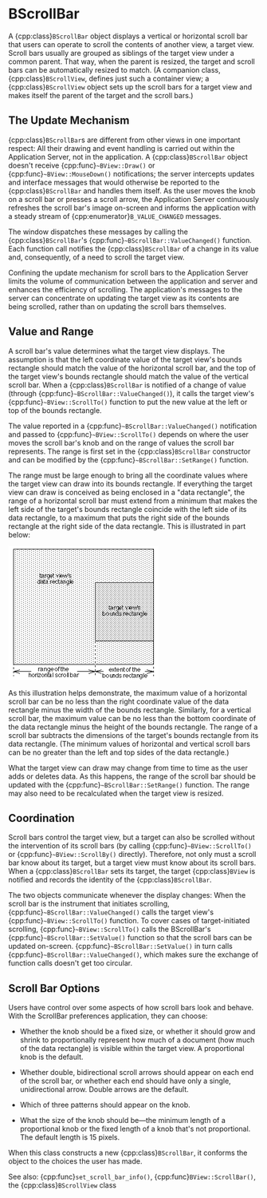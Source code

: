 # BScrollBar

A {cpp:class}`BScrollBar` object displays a vertical or horizontal scroll
bar that users can operate to scroll the contents of another view, a target
view. Scroll bars usually are grouped as siblings of the target view under
a common parent. That way, when the parent is resized, the target and
scroll bars can be automatically resized to match. (A companion class,
{cpp:class}`BScrollView`, defines just such a container view; a
{cpp:class}`BScrollView` object sets up the scroll bars for a target view
and makes itself the parent of the target and the scroll bars.)

## The Update Mechanism

{cpp:class}`BScrollBar`s are different from other views in one important
respect: All their drawing and event handling is carried out within the
Application Server, not in the application. A {cpp:class}`BScrollBar`
object doesn't receive {cpp:func}`~BView::Draw()` or
{cpp:func}`~BView::MouseDown()` notifications; the server intercepts
updates and interface messages that would otherwise be reported to the
{cpp:class}`BScrollBar` and handles them itself. As the user moves the knob
on a scroll bar or presses a scroll arrow, the Application Server
continuously refreshes the scroll bar's image on-screen and informs the
application with a steady stream of {cpp:enumerator}`B_VALUE_CHANGED`
messages.

The window dispatches these messages by calling the
{cpp:class}`BScrollBar`'s {cpp:func}`~BScrollBar::ValueChanged()` function.
Each function call notifies the {cpp:class}`BScrollBar` of a change in its
value and, consequently, of a need to scroll the target view.

Confining the update mechanism for scroll bars to the Application Server
limits the volume of communication between the application and server and
enhances the efficiency of scrolling. The application's messages to the
server can concentrate on updating the target view as its contents are
being scrolled, rather than on updating the scroll bars themselves.

## Value and Range

A scroll bar's value determines what the target view displays. The
assumption is that the left coordinate value of the target view's bounds
rectangle should match the value of the horizontal scroll bar, and the top
of the target view's bounds rectangle should match the value of the
vertical scroll bar. When a {cpp:class}`BScrollBar` is notified of a change
of value (through {cpp:func}`~BScrollBar::ValueChanged()`), it calls the
target view's {cpp:func}`~BView::ScrollTo()` function to put the new value
at the left or top of the bounds rectangle.

The value reported in a {cpp:func}`~BScrollBar::ValueChanged()`
notification and passed to {cpp:func}`~BView::ScrollTo()` depends on where
the user moves the scroll bar's knob and on the range of values the scroll
bar represents. The range is first set in the {cpp:class}`BScrollBar`
constructor and can be modified by the {cpp:func}`~BScrollBar::SetRange()`
function.

The range must be large enough to bring all the coordinate values where
the target view can draw into its bounds rectangle. If everything the
target view can draw is conceived as being enclosed in a "data rectangle",
the range of a horizontal scroll bar must extend from a minimum that makes
the left side of the target's bounds rectangle coincide with the left side
of its data rectangle, to a maximum that puts the right side of the bounds
rectangle at the right side of the data rectangle. This is illustrated in
part below:

![Scrolling A View](./_static/images/scrollbar.png)

As this illustration helps demonstrate, the maximum value of a horizontal
scroll bar can be no less than the right coordinate value of the data
rectangle minus the width of the bounds rectangle. Similarly, for a
vertical scroll bar, the maximum value can be no less than the bottom
coordinate of the data rectangle minus the height of the bounds rectangle.
The range of a scroll bar subtracts the dimensions of the target's bounds
rectangle from its data rectangle. (The minimum values of horizontal and
vertical scroll bars can be no greater than the left and top sides of the
data rectangle.)

What the target view can draw may change from time to time as the user
adds or deletes data. As this happens, the range of the scroll bar should
be updated with the {cpp:func}`~BScrollBar::SetRange()` function. The range
may also need to be recalculated when the target view is resized.

## Coordination

Scroll bars control the target view, but a target can also be scrolled
without the intervention of its scroll bars (by calling
{cpp:func}`~BView::ScrollTo()` or {cpp:func}`~BView::ScrollBy()` directly).
Therefore, not only must a scroll bar know about its target, but a target
view must know about its scroll bars. When a {cpp:class}`BScrollBar` sets
its target, the target {cpp:class}`BView` is notified and records the
identity of the {cpp:class}`BScrollBar`.

The two objects communicate whenever the display changes: When the scroll
bar is the instrument that initiates scrolling,
{cpp:func}`~BScrollBar::ValueChanged()` calls the target view's
{cpp:func}`~BView::ScrollTo()` function. To cover cases of target-initiated
scrolling, {cpp:func}`~BView::ScrollTo()` calls the BScrollBar's
{cpp:func}`~BScrollBar::SetValue()` function so that the scroll bars can be
updated on-screen. {cpp:func}`~BScrollBar::SetValue()` in turn calls
{cpp:func}`~BScrollBar::ValueChanged()`, which makes sure the exchange of
function calls doesn't get too circular.

## Scroll Bar Options

Users have control over some aspects of how scroll bars look and behave.
With the ScrollBar preferences application, they can choose:

- Whether the knob should be a fixed size, or whether it should grow and
shrink to proportionally represent how much of a document (how much of the
data rectangle) is visible within the target view. A proportional knob is
the default.

- Whether double, bidirectional scroll arrows should appear on each end of
the scroll bar, or whether each end should have only a single,
unidirectional arrow. Double arrows are the default.

- Which of three patterns should appear on the knob.

- What the size of the knob should be—the minimum length of a proportional
knob or the fixed length of a knob that's not proportional. The default
length is 15 pixels.

When this class constructs a new {cpp:class}`BScrollBar`, it conforms the
object to the choices the user has made.

See also: {cpp:func}`set_scroll_bar_info()`,
{cpp:func}`BView::ScrollBar()`, the {cpp:class}`BScrollView` class
